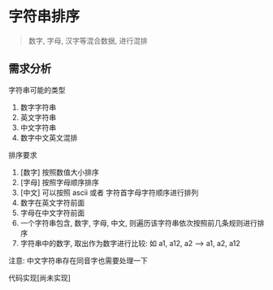 # 字符串排序
> 数字, 字母, 汉字等混合数据, 进行混排

## 需求分析

字符串可能的类型

1. 数字字符串
2. 英文字符串
3. 中文字符串
4. 数字中文英文混排

排序要求

1. [数字] 按照数值大小排序
2. [字母] 按照字母顺序排序
3. [中文] 可以按照 ascii 或者 字符首字母字符顺序进行排列
3. 数字在英文字符前面
4. 字母在中文字符前面
5. 一个字符串包含, 数字, 字母, 中文, 则遍历该字符串依次按照前几条规则进行排序
6. 字符串中的数字, 取出作为数字进行比较: 如 a1, a12, a2 --> a1, a2, a12

注意: 中文字符串存在同音字也需要处理一下

代码实现[尚未实现]
